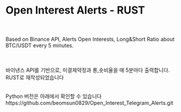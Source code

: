 # Open Interest Alerts - RUST

</br></br>
Based on Binance API, Alerts Open Interests, Long&amp;Short Ratio about BTC/USDT every 5 minutes.

</br></br>
바이낸스 API를 기반으로, 미결제약정과 롱,숏비율을 매 5분마다 출력합니다.
</br>
RUST로 재작성되었습니다

</br>
Python 버전은 아래에서 확인할 수 있습니다
https://github.com/beomsun0829/Open_Interest_Telegram_Alerts.git